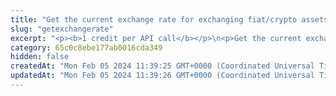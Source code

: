 ```yaml
---
title: "Get the current exchange rate for exchanging fiat/crypto assets"
slug: "getexchangerate"
excerpt: "<p><b>1 credit per API call</b></p>\n<p>Get the current exchange rate for exchanging fiat/crypto assets.</p>\n<p>By default, the base pair (the target asset) is EUR. When obtaining the exchange rate for an asset (for example, BTC), the value returned by the API expresses the amount of EUR that can be currently exchanged into 1 BTC.</p>"
category: 65c0c8ebe177ab0016cda349
hidden: false
createdAt: "Mon Feb 05 2024 11:39:25 GMT+0000 (Coordinated Universal Time)"
updatedAt: "Mon Feb 05 2024 11:39:26 GMT+0000 (Coordinated Universal Time)"
---
```

